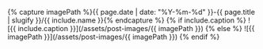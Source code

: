 {% capture imagePath %}{{ page.date | date: "%Y-%m-%d" }}-{{ page.title | slugify }}/{{ include.name }}{% endcapture %}
{% if include.caption %}
    <!--<figure>
        <img src="/assets/post-images/{{ imagePath }}" {% if include.alt %} alt="{{ include.alt }}" {% endif %} {% if include.width %} width="{{ include.width }}" {% endif %}/>
        <figcaption>{{ include.caption }}</figcaption>
    </figure>-->
    ![{{ include.caption }}](/assets/post-images/{{ imagePath }})
{% else %}
    <!--<img src="/assets/post-imagess/{{ imagePath }}" {% if include.alt %} alt="{{ include.alt }}" {% endif %} {% if include.width %} width="{{ include.width }}" {% endif %}/>-->
    ![{{ imagePath }}](/assets/post-images/{{ imagePath }})
{% endif %}
